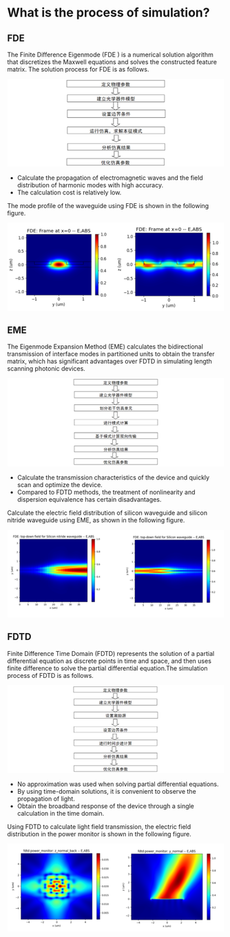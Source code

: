 # What is the process of simulation?

## FDE 

<div class="text-justify">
The Finite Difference Eigenmode (FDE ) is a numerical solution algorithm that discretizes the Maxwell equations and solves the constructed feature matrix. The solution process for FDE is as follows.

![](./img/FDE_process.png)
* Calculate the propagation of electromagnetic waves and the field distribution of harmonic modes with high accuracy.
* The calculation cost is relatively low.

The mode profile of the waveguide using FDE is shown in the following figure.

![](./img/FDE_yz.png)

</div>

## EME

<div class="text-justify">
The Eigenmode Expansion Method (EME) calculates the bidirectional transmission of interface modes in partitioned units to obtain the transfer matrix, which has significant advantages over FDTD in simulating length scanning photonic devices.

![](./img/EME_process.png)

* Calculate the transmission characteristics of the device and quickly scan and optimize the device.
* Compared to FDTD methods, the treatment of nonlinearity and dispersion equivalence has certain disadvantages.

Calculate the electric field distribution of silicon waveguide and silicon nitride waveguide using EME, as shown in the following figure.

![](./img/EME_xy.png)

</div>

## FDTD

<div class="text-justify">
Finite Difference Time Domain (FDTD) represents the solution of a partial differential equation as discrete points in time and space, and then uses finite difference to solve the partial differential equation.The simulation process of FDTD is as follows.

![](./img/FDTD_process.png)
* No approximation was used when solving partial differential equations.
* By using time-domain solutions, it is convenient to observe the propagation of light.
* Obtain the broadband response of the device through a single calculation in the time domain.

Using FDTD to calculate light field transmission, the electric field distribution in the power monitor is shown in the following figure.

![](./img/FDTD.png)

</div>
